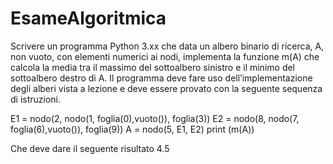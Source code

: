 # EsameAlgoritmica

Scrivere un programma Python 3.xx che data un albero binario di ricerca, A, non vuoto, con elementi numerici ai nodi, implementa la funzione m(A) che calcola la media tra il massimo del sottoalbero sinistro e il minimo del sottoalbero destro di A.
Il programma deve fare uso dell’implementazione degli alberi vista a lezione e deve essere provato con la seguente sequenza di istruzioni.

E1 =  nodo(2, nodo(1, foglia(0),vuoto()), foglia(3))
E2 =  nodo(8, nodo(7, foglia(6),vuoto()), foglia(9))
A = nodo(5, E1, E2)
print (m(A))

Che deve dare il seguente risultato
4.5

